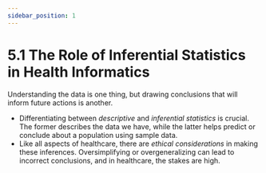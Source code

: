```yaml
---
sidebar_position: 1
---
```


# 5.1 The Role of Inferential Statistics in Health Informatics

Understanding the data is one thing, but drawing conclusions that will inform future actions is another.

- Differentiating between *descriptive* and *inferential statistics* is crucial. The former describes the data we have, while the latter helps predict or conclude about a population using sample data.
- Like all aspects of healthcare, there are *ethical considerations* in making these inferences. Oversimplifying or overgeneralizing can lead to incorrect conclusions, and in healthcare, the stakes are high.
